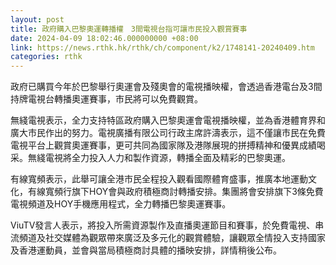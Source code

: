 ```yaml
---
layout: post
title: 政府購入巴黎奧運轉播權　3間電視台指可讓市民投入觀賞賽事
date: 2024-04-09 18:02:46.000000000 +08:00
link: https://news.rthk.hk/rthk/ch/component/k2/1748141-20240409.htm
categories: rthk
---
```


政府已購買今年於巴黎舉行奧運會及殘奧會的電視播映權，會透過香港電台及3間持牌電視台轉播奧運賽事，巿民將可以免費觀賞。

無綫電視表示，全力支持特區政府購入巴黎奧運會電視播映權，並為香港體育界和廣大市民作出的努力。電視廣播有限公司行政主席許濤表示，這不僅讓市民在免費電視平台上觀賞奧運賽事，更可共同為國家隊及港隊展現的拼搏精神和優異成績喝采。無綫電視將全力投入人力和製作資源，轉播全面及精彩的巴黎奧運。

有線寬頻表示，此舉可讓全港市民全程投入觀看國際體育盛事，推廣本地運動文化，有線寬頻行旗下HOY會與政府積極商討轉播安排。集團將會安排旗下3條免費電視頻道及HOY手機應用程式，全力轉播巴黎奧運賽事。

ViuTV發言人表示，將投入所需資源製作及直播奧運節目和賽事，於免費電視、串流頻道及社交媒體為觀眾帶來廣泛及多元化的觀賞體驗，讓觀眾全情投入支持國家及香港運動員，並會與當局積極商討具體的播映安排，詳情稍後公布。
